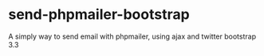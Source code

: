 # send-phpmailer-bootstrap
A simply way to send email with phpmailer, using ajax and twitter bootstrap 3.3
